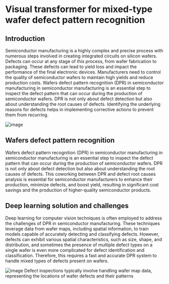 # Visual transformer for mixed-type wafer defect pattern recognition

## Introduction

Semiconductor manufacturing is a highly complex and precise process with numerous steps involved in creating integrated circuits on silicon wafers. Defects can occur at any stage of this process, from wafer fabrication to packaging. These defects can lead to yield loss and impact the performance of the final electronic devices. Manufacturers need to control the quality of semiconductor wafers to maintain high yields and reduce production costs. Wafers defect pattern recognition (DPR) in semiconductor manufacturing in semiconductor manufacturing is an essential step to inspect the defect pattern that can occur during the production of semiconductor wafers. DPR is not only about defect detection but also about understanding the root causes of defects. Identifying the underlying reasons for defects helps in implementing corrective actions to prevent them from recurring.

![image](https://github.com/PanithanS/Wafers-Defect-Recognition-for-Semiconductor--Manufacturing/assets/83627892/3e059907-fb2b-4ce9-8cbd-440e5afccb10)

## Wafers defect pattern recognition
Wafers defect pattern recognition (DPR) in semiconductor manufacturing in semiconductor manufacturing is an essential step to inspect the defect pattern that can occur during the production of semiconductor wafers. DPR is not only about defect detection but also about understanding the root causes of defects. This coworking between DPR and defect root causes analysis is essential for semiconductor manufacturers to enhance their production, minimize defects, and boost yield, resulting in significant cost savings and the production of higher-quality semiconductor products. 

## Deep learning solution and challenges
Deep learning for computer vision techniques is often employed to address the challenges of DPR in semiconductor manufacturing. These techniques leverage data from wafer maps, including spatial information, to train models capable of accurately detecting and classifying defects. However, defects can exhibit various spatial characteristics, such as size, shape, and distribution, and sometimes the presence of multiple defect types on a single wafer is even more complicated for defect identification and classification. Therefore, this requires a fast and accurate DPR system to handle mixed types of defects present on wafers.

![image](https://github.com/PanithanS/Wafers-Defect-Recognition-for-Semioconducter-Manufacturing/assets/83627892/47f70670-cee2-4be4-a280-cf98f66b45c6)
Defect inspections typically involve handling wafer map data, representing the locations of wafer defects and their patterns
